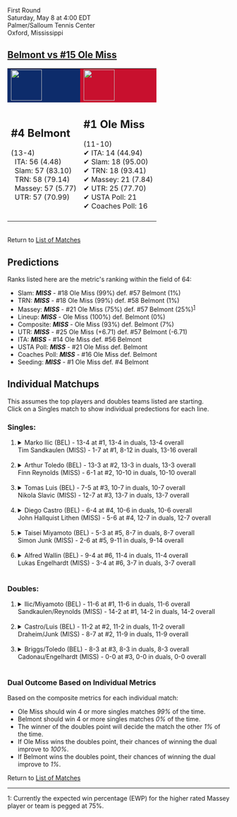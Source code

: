 First Round  
Saturday, May 8 at 4:00 EDT  
Palmer/Salloum Tennis Center  
Oxford, Mississippi  
## [Belmont vs #15 Ole Miss](https://www.ncaa.com/game/5833398)  

<table><tr style="background-color: #d9d9d9 !important"><td style="background-color: #0D2C6B !important"><img src="https://www.ncaa.com/sites/default/files/images/logos/schools/b/belmont.70.png" width="70" height="70" /></td><td style="background-color: #C8102E !important"><img src="https://www.ncaa.com/sites/default/files/images/logos/schools/o/ole-miss.70.png" width="70" height="70" /></td></tr><tr>
<td>  

<h2>#4 Belmont</h2>  
(13-4)<br>  
&nbsp; ITA: 56 (4.48)<br>  
&nbsp; Slam: 57 (83.10)<br>  
&nbsp; TRN: 58 (79.14)<br>  
&nbsp; Massey: 57 (5.77)<br>  
&nbsp; UTR: 57 (70.99)<br>  
<br>  

</td>
<td>  

<h2>#1 Ole Miss</h2>  
(11-10)<br>  
&#10004; ITA: 14 (44.94)<br>  
&#10004; Slam: 18 (95.00)<br>  
&#10004; TRN: 18 (93.41)<br>  
&#10004; Massey: 21 (7.84)<br>  
&#10004; UTR: 25 (77.70)<br>  
&#10004; USTA Poll: 21<br>  
&#10004; Coaches Poll: 16<br>  
<br>  

</td>
</tr></table>  


<br>Return to [List of Matches](../index.md)  

## Predictions  

Ranks listed here are the metric's ranking within the field of 64:  
- Slam: ***MISS*** - #18 Ole Miss (99%) def. #57 Belmont (1%)  
- TRN: ***MISS*** - #18 Ole Miss (99%) def. #58 Belmont (1%)  
- Massey: ***MISS*** - #21 Ole Miss (75%) def. #57 Belmont (25%)<sup>[1](#footnote1)</sup>  
- Lineup: ***MISS*** - Ole Miss (100%) def. Belmont (0%)  
- Composite: ***MISS*** - Ole Miss (93%) def. Belmont (7%)  
- UTR: ***MISS*** - #25 Ole Miss (+6.71) def. #57 Belmont (-6.71)  
- ITA: ***MISS*** - #14 Ole Miss def. #56 Belmont  
- USTA Poll: ***MISS*** - #21 Ole Miss def. Belmont  
- Coaches Poll: ***MISS*** - #16 Ole Miss def. Belmont  
- Seeding: ***MISS*** - #1 Ole Miss def. #4 Belmont  

## Individual Matchups  
This assumes the top players and doubles teams listed are starting.  
Click on a Singles match to show individual predections for each line.  

### Singles:  

<ol>
<li><details>
<summary markdown="span">Marko Ilic (BEL) - 13-4 at #1, 13-4 in duals, 13-4 overall<br>Tim Sandkaulen (MISS) - 1-7 at #1, 8-12 in duals, 13-16 overall</summary>
<h4>Predictions</h4><ul>
<li>Slam: <b><i>MISS</i></b> - Sandkaulen (79%) def. Ilic (21%)</li>  
<li>TRN: <b><i>MISS</i></b> - Sandkaulen (91%) def. Ilic (9%)</li>  
<li>Massey: <b><i>MISS</i></b> - Sandkaulen (75%) def. Ilic (25%)<sup><a href="#footnote1">1</a></sup></li>  
<li>UTR: <b><i>MISS</i></b> - Sandkaulen (93%) def. Ilic (7%)</li>  
<li>Composite: <b><i>MISS</i></b> - Sandkaulen (84%) def. Ilic (16%)</li>  
<li>ITA: <b><i>MISS</i></b> - Sandkaulen (22.95) def. Ilic (2.51)</li>  
</ul>
</details>&nbsp;</li>
<li><details>
<summary markdown="span">Arthur Toledo (BEL) - 13-3 at #2, 13-3 in duals, 13-3 overall<br>Finn Reynolds (MISS) - 6-1 at #2, 10-10 in duals, 10-10 overall</summary>
<h4>Predictions</h4><ul>
<li>Slam: <b><i>MISS</i></b> - Reynolds (97%) def. Toledo (3%)</li>  
<li>TRN: <b><i>MISS</i></b> - Reynolds (98%) def. Toledo (2%)</li>  
<li>Massey: <b><i>MISS</i></b> - Reynolds (75%) def. Toledo (25%)<sup><a href="#footnote1">1</a></sup></li>  
<li>UTR: <b><i>MISS</i></b> - Reynolds (97%) def. Toledo (3%)</li>  
<li>Composite: <b><i>MISS</i></b> - Reynolds (92%) def. Toledo (8%)</li>  
<li>ITA: <b><i>MISS</i></b> - Reynolds (36.17) def. Toledo (2.71)</li>  
</ul>
</details>&nbsp;</li>
<li><details>
<summary markdown="span">Tomas Luis (BEL) - 7-5 at #3, 10-7 in duals, 10-7 overall<br>Nikola Slavic (MISS) - 12-7 at #3, 13-7 in duals, 13-7 overall</summary>
<h4>Predictions</h4><ul>
<li>Slam: <b><i>MISS</i></b> - Slavic (99%) def. Luis (1%)</li>  
<li>TRN: <b><i>MISS</i></b> - Slavic (99%) def. Luis (1%)</li>  
<li>Massey: <b><i>MISS</i></b> - Slavic (75%) def. Luis (25%)<sup><a href="#footnote1">1</a></sup></li>  
<li>UTR: <b><i>MISS</i></b> - Slavic (92%) def. Luis (8%)</li>  
<li>Composite: <b><i>MISS</i></b> - Slavic (91%) def. Luis (9%)</li>  
<li>ITA: <b><i>MISS</i></b> - Slavic (24.24) def. Luis (1.54)</li>  
</ul>
</details>&nbsp;</li>
<li><details>
<summary markdown="span">Diego Castro (BEL) - 6-4 at #4, 10-6 in duals, 10-6 overall<br>John Hallquist Lithen (MISS) - 5-6 at #4, 12-7 in duals, 12-7 overall</summary>
<h4>Predictions</h4><ul>
<li>Slam: <b><i>MISS</i></b> - Lithen (98%) def. Castro (2%)</li>  
<li>TRN: <b><i>MISS</i></b> - Lithen (99%) def. Castro (1%)</li>  
<li>Massey: <b><i>MISS</i></b> - Lithen (75%) def. Castro (25%)<sup><a href="#footnote1">1</a></sup></li>  
<li>UTR: <b><i>MISS</i></b> - Lithen (96%) def. Castro (4%)</li>  
<li>Composite: <b><i>MISS</i></b> - Lithen (92%) def. Castro (8%)</li>  
<li>ITA: <b><i>MISS</i></b> - Lithen (2.40) def. Castro (1.99)</li>  
</ul>
</details>&nbsp;</li>
<li><details>
<summary markdown="span">Taisei Miyamoto (BEL) - 5-3 at #5, 8-7 in duals, 8-7 overall<br>Simon Junk (MISS) - 2-6 at #5, 9-11 in duals, 9-14 overall</summary>
<h4>Predictions</h4><ul>
<li>Slam: <b><i>MISS</i></b> - Junk (97%) def. Miyamoto (3%)</li>  
<li>TRN: <b><i>MISS</i></b> - Junk (98%) def. Miyamoto (2%)</li>  
<li>Massey: <b><i>MISS</i></b> - Junk (75%) def. Miyamoto (25%)<sup><a href="#footnote1">1</a></sup></li>  
<li>UTR: <b><i>MISS</i></b> - Junk (96%) def. Miyamoto (4%)</li>  
<li>Composite: <b><i>MISS</i></b> - Junk (91%) def. Miyamoto (9%)</li>  
<li>ITA: <b><i>MISS</i></b> - Junk (1.99) def. Miyamoto (1.70)</li>  
</ul>
</details>&nbsp;</li>
<li><details>
<summary markdown="span">Alfred Wallin (BEL) - 9-4 at #6, 11-4 in duals, 11-4 overall<br>Lukas Engelhardt (MISS) - 3-4 at #6, 3-7 in duals, 3-7 overall</summary>
<h4>Predictions</h4><ul>
<li>Slam: <b><i>MISS</i></b> - Engelhardt (98%) def. Wallin (2%)</li>  
<li>TRN: <b><i>MISS</i></b> - Engelhardt (98%) def. Wallin (2%)</li>  
<li>Massey: <b><i>MISS</i></b> - Engelhardt (75%) def. Wallin (25%)<sup><a href="#footnote1">1</a></sup></li>  
<li>UTR: <b><i>MISS</i></b> - Engelhardt (94%) def. Wallin (6%)</li>  
<li>Composite: <b><i>MISS</i></b> - Engelhardt (91%) def. Wallin (9%)</li>  
<li>ITA: <b><i>BEL</i></b> - Wallin (2.75) def. Engelhardt (0.00)</li>  
</ul>
</details>&nbsp;</li>
</ol>

### Doubles:  

<ol>
<li><details>
<summary markdown="span">Ilic/Miyamoto (BEL) - 11-6 at #1, 11-6 in duals, 11-6 overall<br>Sandkaulen/Reynolds (MISS) - 14-2 at #1, 14-2 in duals, 14-2 overall</summary>
<br>Sorry, we don't have any metrics for this match
</details>&nbsp;</li>
<li><details>
<summary markdown="span">Castro/Luis (BEL) - 11-2 at #2, 11-2 in duals, 11-2 overall<br>Draheim/Junk (MISS) - 8-7 at #2, 11-9 in duals, 11-9 overall</summary>
<br>Sorry, we don't have any metrics for this match
</details>&nbsp;</li>
<li><details>
<summary markdown="span">Briggs/Toledo (BEL) - 8-3 at #3, 8-3 in duals, 8-3 overall<br>Cadonau/Engelhardt (MISS) - 0-0 at #3, 0-0 in duals, 0-0 overall</summary>
<br>Sorry, we don't have any metrics for this match
</details>&nbsp;</li>
</ol>

### Dual Outcome Based on Individual Metrics  
  
Based on the composite metrics for each individual match:  
- Ole Miss should win 4 or more singles matches _99%_ of the time.  
- Belmont should win 4 or more singles matches _0%_ of the time.  
- The winner of the doubles point will decide the match the other _1%_ of the time.  
- If Ole Miss wins the doubles point, their chances of winning the dual improve to _100%_.  
- If Belmont wins the doubles point, their chances of winning the dual improve to _1%_.  
  
Return to [List of Matches](../index.md)  
  
------
<a name="footnote1">1</a>: Currently the expected win percentage (EWP) for the higher rated Massey player or team is pegged at 75%.
